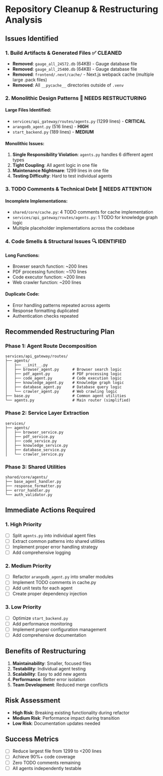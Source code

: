 # Repository Cleanup & Restructuring Analysis

## Issues Identified

### 1. Build Artifacts & Generated Files ✅ CLEANED
- **Removed**: `gauge_all_24572.db` (64KB) - Gauge database file
- **Removed**: `gauge_all_25400.db` (64KB) - Gauge database file  
- **Removed**: `frontend/.next/cache/` - Next.js webpack cache (multiple large .pack files)
- **Removed**: All `__pycache__` directories outside of `.venv`

### 2. Monolithic Design Patterns 🚨 NEEDS RESTRUCTURING

#### Large Files Identified:
- `services/api_gateway/routes/agents.py` (1299 lines) - **CRITICAL**
- `arangodb_agent.py` (516 lines) - **HIGH**
- `start_backend.py` (189 lines) - **MEDIUM**

#### Monolithic Issues:
1. **Single Responsibility Violation**: `agents.py` handles 6 different agent types
2. **Tight Coupling**: All agent logic in one file
3. **Maintenance Nightmare**: 1299 lines in one file
4. **Testing Difficulty**: Hard to test individual agents

### 3. TODO Comments & Technical Debt 📝 NEEDS ATTENTION

#### Incomplete Implementations:
- `shared/core/cache.py`: 4 TODO comments for cache implementation
- `services/api_gateway/routes/agents.py`: 1 TODO for knowledge graph logic
- Multiple placeholder implementations across the codebase

### 4. Code Smells & Structural Issues 🔍 IDENTIFIED

#### Long Functions:
- Browser search function: ~200 lines
- PDF processing function: ~170 lines  
- Code executor function: ~200 lines
- Web crawler function: ~200 lines

#### Duplicate Code:
- Error handling patterns repeated across agents
- Response formatting duplicated
- Authentication checks repeated

## Recommended Restructuring Plan

### Phase 1: Agent Route Decomposition
```
services/api_gateway/routes/
├── agents/
│   ├── __init__.py
│   ├── browser_agent.py      # Browser search logic
│   ├── pdf_agent.py          # PDF processing logic
│   ├── code_agent.py         # Code execution logic
│   ├── knowledge_agent.py    # Knowledge graph logic
│   ├── database_agent.py     # Database query logic
│   └── crawler_agent.py      # Web crawling logic
├── base.py                   # Common agent utilities
└── agents.py                 # Main router (simplified)
```

### Phase 2: Service Layer Extraction
```
services/
├── agents/
│   ├── browser_service.py
│   ├── pdf_service.py
│   ├── code_service.py
│   ├── knowledge_service.py
│   ├── database_service.py
│   └── crawler_service.py
```

### Phase 3: Shared Utilities
```
shared/core/agents/
├── base_agent_handler.py
├── response_formatter.py
├── error_handler.py
└── auth_validator.py
```

## Immediate Actions Required

### 1. High Priority
- [ ] Split `agents.py` into individual agent files
- [ ] Extract common patterns into shared utilities
- [ ] Implement proper error handling strategy
- [ ] Add comprehensive logging

### 2. Medium Priority  
- [ ] Refactor `arangodb_agent.py` into smaller modules
- [ ] Implement TODO comments in cache.py
- [ ] Add unit tests for each agent
- [ ] Create proper dependency injection

### 3. Low Priority
- [ ] Optimize `start_backend.py`
- [ ] Add performance monitoring
- [ ] Implement proper configuration management
- [ ] Add comprehensive documentation

## Benefits of Restructuring

1. **Maintainability**: Smaller, focused files
2. **Testability**: Individual agent testing
3. **Scalability**: Easy to add new agents
4. **Performance**: Better error isolation
5. **Team Development**: Reduced merge conflicts

## Risk Assessment

- **High Risk**: Breaking existing functionality during refactor
- **Medium Risk**: Performance impact during transition
- **Low Risk**: Documentation updates needed

## Success Metrics

- [ ] Reduce largest file from 1299 to <200 lines
- [ ] Achieve 90%+ code coverage
- [ ] Zero TODO comments remaining
- [ ] All agents independently testable 